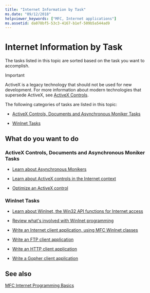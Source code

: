 ```yaml
---
title: "Internet Information by Task"
ms.date: "09/12/2018"
helpviewer_keywords: ["MFC, Internet applications"]
ms.assetid: da078bf5-53c3-4167-b1ef-509b5a544ad9
---
```

# Internet Information by Task

The tasks listed in this topic are sorted based on the task you want to accomplish.

>[!IMPORTANT]
> ActiveX is a legacy technology that should not be used for new development. For more information about modern technologies that supersede ActiveX, see [ActiveX Controls](activex-controls.md).

The following categories of tasks are listed in this topic:

- [ActiveX Controls, Documents and Asynchronous Moniker Tasks](#_core_activex_controls.2c_.documents_and_asynchronous_moniker_tasks)

- [WinInet Tasks](#_core_wininet_tasks)

## What do you want to do

###  <a name="_core_activex_controls.2c_.documents_and_asynchronous_moniker_tasks"></a> ActiveX Controls, Documents and Asynchronous Moniker Tasks

- [Learn about Asynchronous Monikers](../mfc/asynchronous-monikers-on-the-internet.md)

- [Learn about ActiveX controls in the Internet context](../mfc/activex-controls-on-the-internet.md)

- [Optimize an ActiveX control](../mfc/mfc-activex-controls-optimization.md)

###  <a name="_core_wininet_tasks"></a> WinInet Tasks

- [Learn about WinInet, the Win32 API functions for Internet access](../mfc/wininet-basics.md)

- [Review what's involved with WinInet programming](../mfc/win32-internet-extensions-wininet.md)

- [Write an Internet client application, using MFC WinInet classes](../mfc/writing-an-internet-client-application-using-mfc-wininet-classes.md)

- [Write an FTP client application](../mfc/steps-in-a-typical-ftp-client-application.md)

- [Write an HTTP client application](../mfc/steps-in-a-typical-http-client-application.md)

- [Write a Gopher client application](../mfc/steps-in-a-typical-gopher-client-application.md)

## See also

[MFC Internet Programming Basics](../mfc/mfc-internet-programming-basics.md)
